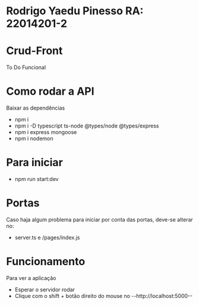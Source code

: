 # Rodrigo Yaedu Pinesso RA: 22014201-2
# Crud-Front
To Do Funcional 
# Como rodar a API
Baixar as dependências
- npm i
- npm i -D typescript ts-node @types/node @types/express
- npm i express mongoose
- npm i nodemon 
# Para iniciar
- npm run start:dev
# Portas
Caso haja algum problema para iniciar por conta das portas, deve-se alterar no:
- server.ts e /pages/index.js
# Funcionamento
Para ver a aplicação
- Esperar o servidor rodar
- Clique com o shift + botão direito do mouse no --http://localhost:5000--

